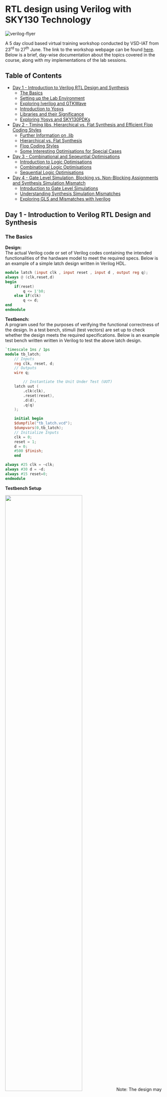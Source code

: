 # RTL design using Verilog with SKY130 Technology

![verilog-flyer](Verilog-flyer.png)

A 5 day cloud based virtual training workshop conducted by VSD-IAT from 23<sup>rd</sup> to 27<sup>th</sup> June. The link to the workshop webpage can be found [here](https://www.vlsisystemdesign.com/rtl-design-using-verilog-with-sky130-technology/). Below is a brief, day-wise documentation about the topics covered in the course, along with my implementations of the lab sessions.

## Table of Contents

- [Day 1 - Introduction to Verilog RTL Design and Synthesis](#day-1---introduction-to-verilog-rtl-design-and-synthesis)
  * [The Basics](#the-basics)
  * [Setting up the Lab Environment](#setting-up-the-lab-environment)
  * [Exploring Iverilog and GTKWave](#exploring-iverilog-and-gtkwave)
  * [Introduction to Yosys](#introduction-to-yosys)
  * [Libraries and their Significance](#libraries-and-their-significance)
  * [Exploring Yosys and SKY130PDKs](#exploring-yosys-and-sky130pdks)
- [Day 2 - Timing libs, Hierarchical vs. Flat Synthesis and Efficient Flop Coding Styles](#day-2---timing-libs-hierarchical-vs-flat-synthesis-and-efficient-flop-coding-styles)
  * [Further Information on .lib](#further-information-on-lib)
  * [Hierarchical vs. Flat Synthesis](#hierarchical-vs-flat-synthesis)
  * [Flop Coding Styles](#flop-coding-styles)
  * [Some Interesting Optimisations for Special Cases](#some-interesting-optimisations-for-special-cases)
- [Day 3 - Combinational and Seqeuntial Optimisations](#day-3---combinational-and-seqeuntial-optimisations)
  * [Introduction to Logic Optimisations](#introduction-to-logic-optimisations)
  * [Combinational Logic Optimisations](#combinational-logic-optimisations)
  * [Sequential Logic Optimisations](#sequential-logic-optimisations)
- [Day 4 - Gate Level Simulation, Blocking vs. Non-Blocking Assignments and Synthesis Simulation Mismatch](#day-4---gate-level-simulation-blocking-vs-non-blocking-assignments-and-synthesis-simulation-mismatch)
  * [Introduction to Gate Level Simulations](#introduction-to-gate-level-simulations)
  * [Understanding Synthesis Simulation Mismatches](#understanding-synthesis-simulation-mismatches)
  * [Exploring GLS and Mismatches with Iverilog](#exploring-gls-and-mismatches-with-iverilog)

## Day 1 - Introduction to Verilog RTL Design and Synthesis

### The Basics
**Design:** <br>
The actual Verilog code or set of Verilog codes containing the intended functionalities of the hardware model to meet the required specs. Below is an example of a simple latch design written in Verilog HDL.
```verilog
module latch (input clk , input reset , input d , output reg q);
always @ (clk,reset,d)
begin
	if(reset)
		q <= 1'b0;
	else if(clk)
		q <= d;
end
endmodule
```

**Testbench:** <br>
A program used for the purposes of verifying the functional correctness of the design. In a test bench, stimuli (test vectors) are set up to check whether the design meets the required specifications. Below is an example test bench written written in Verilog to test the above latch design.
```verilog
`timescale 1ns / 1ps
module tb_latch;
	// Inputs
	reg clk, reset, d;
	// Outputs
	wire q;

        // Instantiate the Unit Under Test (UUT)
	latch uut (
		.clk(clk),
		.reset(reset),
		.d(d),
		.q(q)
	);

	initial begin
	$dumpfile("tb_latch.vcd");
	$dumpvars(0,tb_latch);
	// Initialize Inputs
	clk = 0;
	reset = 1;
	d = 0;
	#500 $finish;
	end

always #25 clk = ~clk;
always #30 d = ~d;
always #15 reset=0;
endmodule
```

**Testbench Setup** <br>

<img src="images/Day1/1-0.png" width="70%">
Note: The design may have 1 or more primary inputs and 1 or more primary outputs, however a testbench does not have any primary inputs or outputs. <br>

<br>**Simulator:** <br>
It is the tool used to simulate the design, and check for its adherence to the specifications. They can be used to apply the test bench to the design. The simulator tool used for this workshop is Icarus Verilog (Iverilog). A simulator works by looking for changes on the input signals, and evaluating the output signals only when a change in value is observed on the input. Below is the simulation flow for Iverilog.

<img src="images/Day1/1-01.png" width="70%">

Icarus Verilog is an implementation of Verilog HDL and operates as a compiler for Verilog simulation. When a design and testbench file is fed to this simulator, it outputs a VCD or Value Change Dump file. This VCD file holds data about the changes in the inputs and outputs of the source design. To view the contents of the VCD file in a visually comprehensible manner, a Waveform Viewer tool is used. For our lab sessions, the tool used is GTKWave, which is a GTK+ based wave viewer tool.

### Setting up the Lab Environment

In order to set up the tool flow and files for running the lab sessions, the following commands are used.
```
mkdir vsd
git clone https://github.com/kunalg123/vsdflow.git
git clone https://github.com/kunalg123/sky130RTLDesignAndSynthesisWorkshop.git
```
These should add the necessary directories for the lab environment, including the sky130 standard cell libraries, its standard cell verilog models, as well as the source design and testbench verilog files for the lab sessions. Once the git cloning is succesful, the following base directories should be available on your file system.

![files after cloning](images/Day1/1-1.png)

For lab sessions, the following verilog design files and testbench models of some basic digital circuit components are available under the verilog_files directory.

![verilog files](images/Day1/1-2.png)

### Exploring Iverilog and GTKWave

To understand how to use these tools, lets explore Iverilog and GTKWave using an example of a simple 2:1 Multiplexer from the provided verilog_files directory. Let us take a look at the source verilog code for the design and testbench files, labeled as good_mux.v and tb_good_mux.v respectively.

![good_mux.v](images/Day1/1-7.png)<br>
*Fig.: Verilog code for 2:1 Multiplexer Design*

![tb_good_mux.v](images/Day1/1-6.png)<br>
*Fig.: Testbench for 2:1 Multiplexer*

To simulate these files in Iverilog, the following command can be used.

```
iverilog good_mux.v tb_good_mux.v
```

If done correctly, Iverilog should create an output file by the name of a.out which will be added in the file directory. To generate the VCD file, we must execute the a.out file as follows.

![iverilog execute](images/Day1/1-3.png)

Upon execution, a VCD file with the file extension .vcd will be generated. In our case, it is called tb_good_mux.vcd as that is the name specified in our test bench file. To view this VCD file in GTKWave, the following command is issued.

```
gtkwave tb_good_mux.vcd
```

This should generate the following response in the command terminal, as well as open up the GTKWave interface.

![gtkwave command](images/Day1/1-4.png)

Finally, in the GTKWave interface panel, we can add the unit under test and select the inputs and outputs whose waveforms we want to view. Now we can confirm if the waveform of our 2:1 Multiplexer matches the design specifications or not. As visible from the below waveform, it does athere to the design specifications.

![gtkwave waveform](images/Day1/1-5.png)

### Introduction to Yosys

Yosys is a framework for Verilog RTL synthesis. A synthesizer is a tool used for converting RTL based verilog code to netlist. RTL is the behavioural representation of the required specification in Verilog HDL. Netlist is the representation of the design in the form of standard cells present in the library. The Yosys synthesizer flow is as follows.

<img src="images/Day1/1-8.png" width="70%">

Yosys makes use of the commands ```read_verilog``` to read the verilog design, ```read_liberty``` to read the .lib, and ```write_verilog``` to write the netlist file. <br>

To verify the synthesis output, we can follow the same procedure as we did when verifying verilog design as the netlist must obey the same specifications as the original RTL design. In order to do this, we can pass the netlist file along with the original RTL testbench to our simulator and generate the VCD file. This VCD file can be viewed in the waveform viewer to confirm the behaviour of the synthesized netlist. This is shown below.

<img src="images/Day1/1-9.png" width="70%">

### Libraries and their Significance

A synthesizer conducts RTL to Gate level translation, wherein the behavioural design is converted to basic gates using the standard cell libraries provided, and connections are made between these gates. Libraries (.lib) are a collection of basic logic modules to implement any boolean logical functionalities, and may contain different flavours of the same gate such as 2-input/3-input or fast/slow.

**Need for Fast Cells:**

For a digital logic circuit, the combinational delay in the logic path determines its maximum speed of operation. Lets take an example of a basic combinational circuit shown below with two D Flip-flops and some combinational circuit betwen them, where CLK is the clock signal and DFF B holds the output of the circuit.

![combi ckt](images/Day1/1-10.png)

In this cicruit, the minimum size of 1 clock cycle is determined with the following relation

T<sub>CLK</sub> > T<sub>CQ_A</sub> + T<sub>COMBI</sub> + T<sub>SETUP_B</sub> <br>
where, <br>
&nbsp;&nbsp;&nbsp;&nbsp;&nbsp;&nbsp;&nbsp;&nbsp;&nbsp;&nbsp;&nbsp;&nbsp;T<sub>CQ_A</sub> is the propogation delay of DFF A <br>
&nbsp;&nbsp;&nbsp;&nbsp;&nbsp;&nbsp;&nbsp;&nbsp;&nbsp;&nbsp;&nbsp;&nbsp;T<sub>COMBI</sub> is the propogation delay of the combination circuit <br>
&nbsp;&nbsp;&nbsp;&nbsp;&nbsp;&nbsp;&nbsp;&nbsp;&nbsp;&nbsp;&nbsp;&nbsp;T<sub>SETUP_B</sub> is the setup time for DFF B (min. time before the clock edge that input data must be supplied) <br>

Hence, for maximum performance we need a smaller value of T<sub>CLK</sub>, which can be achieved by using faster cells to reduce the value of T<sub>COMBI</sub> as much as possible.

**Need for Slow Cells:**

In order to prevent any hold violations, we need cells that work slower. If we consider the above example, there must be a minimum amount of time during which the output of the combinational circuit must be stable after the active edge of the clock, for DFF B to reliably capture the data at its input. This minimum delay is known as the Hold Time of the circuit. Hence, the following condition must be sastisfied to prevent hold violations.

T<sub>HOLD_B</sub> < T<sub>CQ_A</sub> + T<sub>COMBI</sub> <br>

Thus, we need fast cells to meet performance requirements as well as slow cells to meet hold times in the .lib collection. To pick appropriate cells, the user must offer "constraints" to the synthesizer.

Note: As the primary load in a digital circuit is capacitance, the charge/discharge times of the capacitor decides cell delay. To discharge capacitors fast we need transistors capable of sourcing more current, thus needing wider transistors with more area and power requirements. While slower cells need narrow transitors with less area and power requirements.

### Exploring Yosys and SKY130PDKs

Let us explore Yosys and the SKY130 libraries using the same example of the simple 2:1 Multiplexer from the previous sections. To start yosys, we must use the command ```yosys``` in the terminal. Once invoked, the yosys prompt should appear as follows.

![yosys prompt](images/Day1/1-11.png)

First, we must read the SKY130 libraries using the command ```read_liberty -lib filepath```. Next, we must read the design using the command ```read_verilog filename.v```. We must now specify the module name of the design we are synthesizing using the command ```synth -top modulename```. This can seen in the image below.

![yosys read](images/Day1/1-12.png)

Once this is done, we can generate the netlist using the command ```abc -liberty your_library_filepath```. For our case, this would be ```abc -liberty ../my_lib/lib/sky130_fd_sc_hd__tt_025C_1v80.lib```. Succesfully executing this command should return the following report in the yosys prompt.

![yosys report](images/Day1/1-13.png)

As visible in the report, yosys has found 3 inputs, 1 ouptut and 0 internal connections. This holds true for our example of the 2:1 Multiplexer. Further, yosys also mentions the cells used in the logic realisation. To observe a graphical view of the realisation, the command ```show``` can be used. This should generate the following graphic.

![yosys graphic](images/Day1/1-14.png)

Finally, we can write the netlist using the command ```write_verilog -noattr filename.v```. Here, the property "-noattr" is used to prevent yosys from dumping extra information in the final netlist file. Let's name our file as good_mux_netlist.v and execute the command. The final netlist represention is shown below.

![netlist](images/Day1/1-15.png)

## Day 2 - Timing libs, Hierarchical vs. Flat Synthesis and Efficient Flop Coding Styles

### Further Information on .lib

The SKY130 library file used for this workshop is sky130_fd_sc_hd_tt_025C_1v80.lib

Here, <br>
&nbsp;&nbsp;&nbsp;&nbsp;&nbsp;&nbsp;&nbsp;&nbsp;&nbsp;**fd** is SkyWater Foundry <br>
&nbsp;&nbsp;&nbsp;&nbsp;&nbsp;&nbsp;&nbsp;&nbsp;&nbsp;**sc** is Standard Cell <br>
&nbsp;&nbsp;&nbsp;&nbsp;&nbsp;&nbsp;&nbsp;&nbsp;&nbsp;**hd** is High Density <br>
&nbsp;&nbsp;&nbsp;&nbsp;&nbsp;&nbsp;&nbsp;&nbsp;&nbsp;**tt** is Typical Process <br>
&nbsp;&nbsp;&nbsp;&nbsp;&nbsp;&nbsp;&nbsp;&nbsp;&nbsp;**025C** is 25°C operating Temperature <br>
&nbsp;&nbsp;&nbsp;&nbsp;&nbsp;&nbsp;&nbsp;&nbsp;&nbsp;**1v80** is 1.8V operating Voltage <br>

Below is some of the contents of this .lib file.

![lib file](images/Day2/1-0.png)

Here, you can see that the library provides details like technology (CMOS), power parameters, voltage parameters, current draw, area, timings and delays, etc. This file hold information on every standard cell provided in the library, along with all its flavours. Let's compare the flavours of a basic OR gate.

![or gate](images/Day2/1-1.png)

From the above image it is evident that each iteration of the OR gate has different power and area consumptions. Larger are and power values are due to wider transistors which are required in faster designs. Hence, in the above case, or2_4 is the faster cell and or2_0 is the slower cell.

### Hierarchical vs. Flat Synthesis

When synthesizing a design containing multiple modules, the notion of heirarchical vs. flat design comes up. To understand their differrences, let's compare the two using an example. Below is a design that instantiates two low level modules, namely an OR gate (sub module u2) and an AND gate (sub module u1). This file is available under the verilog_files directory as multiple_modules.v

![multiple modules](images/Day2/1-2.png)

Now, let us synthesize this in Yosys with the following commands.
```
yosys
read_liberty -lib .../my_lib/lib/sky130_fd_sc_hd__tt_025C_1v80.lib
read_verilog multiple_modules.v
synth -top multiple modules
abc -liberty ../my_lib/lib/sky130_fd_sc_hd__tt_025C_1v80.lib
```
![heir synth](images/Day2/1-3.png)

If we see the graphical view of the realisation using the command ```show multiple_modules```, we can notice that the actual OR and AND gates are not visible but only the sub modules u1 and u2 are shown. This is known as Heirarchical Synthesis as the heirarchies are preserved. This is shown below.

![heir image](images/Day2/1-4.png)

If we generate the netlist using ```write_verilog -noattr multiple_modules_h_netlist.v```, we see a similar story. The heirarchies are preserved, as there is one instantiation of each sub module under multiple_modules. The netlist is shown below.

![heir netlist](images/Day2/1-5.png)

To avoid heirarchical synthesis, we can use the command ```flatten``` in the yosys prompt after the ```synth``` command. Now, we can generate the netlist again using the command ```write_verilog -noattr multiple_modules_f_netlist.v```. This is shown in the image below.

![flatten yosys](images/Day2/1-6.png)

The netlist generated here does not contain instantiations of sub modules or any heirarchical structure. It directly contains one module with mutiple standard cells. This is known as Flat Synthesis. Its netlist is shown below.

![flat netlist](images/Day2/1-7.png)

If we view it graphically using the ```show``` command, we can observe only standard cell implementations and no heirarchy present.

![flat image](images/Day2/1-8.png)

Note: From a multiple module design file, it is possible to just synthesize a single sub module. This is done using the command ```synth -top sub_module_name```, and is known as Sub Module level Synthesis. This is used when, 
- we have multiple instances of the same module and just want to synthesize it once, then replicate it however many times.
- we are using a divide and conquer approach (used in massive designs when the tool does not do an appropriate or well optmised job).

### Flop Coding Styles

In combinational circuits, each circuit element or cell experiences a time delay for the output to change based on a change in the input. This delay is known as Propogation Delay. Due to these propogation delays, the circuit might experience unwanted transitions in the output, espescially as the propagation delay stacks additively as the number of combinational circuits increase. These unwanted transitions are known as Glitches in the output. <br>

To avoid glitches, we make use of D Flip-flops as storage elements or buffers in between the different combinational circuits. D flip-flops store the value present on their input, and its output changes only at clock edges. This brings stability between combinational circuits as the D flip-flops shield the combinational circuit they are feeding against glitches in their input, allowing the output of that combinational circuit to settle down. <br>

Flip-flops come in various types. These are mainly:
- Synchronous vs. Asynchronous set
- Synchronous vs. Asynchronous reset
- Rising (positive) edge triggered vs. Falling (negative) edge triggered

To further understand understand the different flop styles, let's look at 3 D flip-flops available to us in the directory verilog_files.

Note: For synthesizing designs involving D flip-flops in Yosys, we must use the command ```dfflibmap -liberty dff_library_filepath``` which in our case is ```dfflibmap -liberty ../my_lib/lib/sky130_fd_sc_hd__tt_025C_1v80.lib```. This command is used to read the dff standard cells as some libraries may have seperate .lib files for these. The command must be issues after ```synth``` and before ```abc```.

**1. Rising edge D Flip-flop with asynchronous reset**

```
module dff_asyncres ( input clk ,  input async_reset , input d , output reg q );
always @ (posedge clk , posedge async_reset)
begin
	if(async_reset)
		q <= 1'b0;
	else	
		q <= d;
end
endmodule
```
*Verilog code for dff_asyncres**

![asyncres wave](images/Day2/1-9.png) <br>
*Waveform for dff_asyncres*

![asyncres img](images/Day2/1-12.png) <br>
*Graphical representation of synthesized netlist for dff_asyncres*

**2. Rising edge D Flip-flop with asynchronous set**

```verilog
module dff_async_set ( input clk ,  input async_set , input d , output reg q );
always @ (posedge clk , posedge async_set)
begin
	if(async_set)
		q <= 1'b1;
	else	
		q <= d;
end
endmodule
```
*Verilog code for dff_sync_set**

![async_set wave](images/Day2/1-10.png) <br>
*Waveform for dff_async_set*

![async_set img](images/Day2/1-13.png) <br>
*Graphical representation of synthesized netlist for dff_async_set*

**3. Rising edge D Flip-flop with synchronous reset**

```verilog
module dff_syncres ( input clk , input async_reset , input sync_reset , input d , output reg q );
always @ (posedge clk )
begin
	if (sync_reset)
		q <= 1'b0;
	else	
		q <= d;
end
endmodule
```
*Verilog code for dff_syncres**

![syncres wave](images/Day2/1-11.png) <br>
*Waveform for dff_syncres*

![syncres img](images/Day2/1-14.png) <br>
*Graphical representation of synthesized netlist for dff_syncres*

### Some Interesting Optimisations for Special Cases

**Case 1:**

Let's consider the following design where the 3 bit input is multiplied by 2 and the output is a 4 bit value.

```verilog
module mul2 (input [2:0] a, output [3:0] y);
	assign y = a * 2;
endmodule
```

If we take a look at its truth table, we can see the following.

|a[2:0]|y[3:0]|
|---|---|
|000|0000|
|001|0010|
|010|0100|
|011|0110|
|100|1000|
|101|1010|
|110|1100|
|111|1110|

Here, the ouput y[3:0] is nothing but the input a[2:0] appended with a 0 at the LSB. Or, we can say that ```y = {a, 0}```. If we synthesize the netlist and look at its graphical realisation, we will see the same optimisation occuring in the netlist.

![2x mul](images/Day2/1-15.png)

**Case 2:**

Let's consider the following design where the 3 bit input is multiplied by 9 and the output is a 6 bit value.

```verilog
module mult8 (input [2:0] a , output [5:0] y);
	assign y = a * 9;
endmodule
```

If we take a look at its truth table, we can see the following.

|a[2:0]|y[5:0]|
|---|---|
|000|000000|
|001|001001|
|010|010010|
|011|011011|
|100|100100|
|101|101101|
|110|110110|
|111|111111|

Here, the ouput y[5:0] is nothing but the input a[2:0] appended with itself. Or, we can say that ```y = {a, a}```. If we synthesize the netlist and look at its graphical realisation, we will see the same optimisation occuring in the netlist.

![9x mul](images/Day2/2-16.png)

## Day 3 - Combinational and Seqeuntial Optimisations

### Introduction to Logic Optimisations

There are broadly two types of logic available, combinational and sequential. In order to save cost by reducing power and area consumptions of a design, we must optimise the design as best as possible. For each type of logic, there exist different methods of opimisation, as follows.

**1. Combinational optimisation methods:**

- Squeezing the logic for Area and Power savings
- Constant Propogation
  * Direct Optimisation
- Boolean Logic Optimisation
  * K-Map
  * Quine-McKluskey Algorithm


**2. Sequential optimisation methods:**

- Basic
  * Sequential Constant Propogation
- Advanced
  * State Optimisation
  * Retiming
  * Sequential Logic Cloning (Floor Plan Aware Synthesis)

### Combinational Logic Optimisations

Let's take a look at some examples of combinational optimisations using the files opt_check.v, opt_check2.v, opt_check3.v, opt_check4.v, and multiple_modules_opt.v. All of these files are under the verilog_files directory.

**Example 1: opt_check.v**

```verilog
module opt_check (input a , input b , output y);
	assign y = a?b:0;
endmodule
```
Using boolean logic simplification, we can tell that y = ab. Let us synthesize this in yosys using the following commands.

![yosys cmd](images/Day3/3-0.png)

Before realising the netlist, we must issue a command to yosys to perform constant propogation and optimisations. this can be done using the ```opt_clean -purge``` command as follows.

![yosys purge](images/Day3/3-1.png)

After this step, we can continue as usual with ```abc -liberty ../my_lib/lib/sky130_fd_sc_hd__tt_025C_1v80.lib``` and ```write_verilog -noattr opt_check_netlist.v``` commands. If we view the graphical realisation witht the ```show``` command, we can see that Yosys has synthesized an AND gate as expected.

![opt1 show](images/Day3/3-2.png)

**Example 2: opt_check2.v**

```verilog
module opt_check2 (input a , input b , output y);
	assign y = a?1:b;
endmodule
```

Similar to the example 1, lets continue with optimisations for this design. Here we expect the output to be an OR gate based on boolean optimisation, since the output can be simplified to y = a + b. If we generate the netlist and look at its graphical realisation, we get the following.

![opt2 show](images/Day3/3-3.png)

Here, we expected an OR gate but got an iso low power cell instead. This is due to certain Yosys optimisations, however it functions the same.

**Example 3: opt_check3.v**

```verilog
module opt_check3 (input a , input b, input c , output y);
	assign y = a?(c?b:0):0;
endmodule
```

For this design, we expect the output to be a 3 input AND gate based on boolean optimisation, as the output can be simplified to y = abc. If we generate the netlist and look at its graphical realisation, we get the following.

![opt3 show](images/Day3/3-4.png)

As we can see, Yosys synthesizes a 3 input AND after optimisations as expected.

**Example 4: opt_check4.v**

```verilog
module opt_check4 (input a , input b , input c , output y);
	assign y = a?(b?(a & c):c):(!c);
endmodule
```

For this design, after boolean logic optimisation we can conclude that the output can be simplified to a single xnor gate with the output equation y = a⊙c. If we generate the netlist and look at its graphical realisation, we get the following.

![opt4 show](images/Day3/3-5.png)

We get the same result after the Yosys synthesis as we expected from the optimisation.

**Example 5: multiple_module_opt.v**

```verilog
module sub_module1(input a , input b , output y);
	assign y = a & b;
endmodule

module sub_module2(input a , input b , output y);
	assign y = a^b;
endmodule

module multiple_module_opt(input a , input b , input c , input d , output y);
wire n1, n2, n3;

sub_module1 U1 (.a(a), .b(1'b1), .y(n1));
sub_module2 U2 (.a(n1), .b(1'b0), .y(n2));
sub_module2 U3 (.a(b), .b(d), .y(n3));

assign y = c | (b & n1); 

endmodule
```

To optimise this design, we must use Flat Synthesis as otherwise the optimisations will not be performed on the sub module level. Thus, we must use the ```flatten``` command.

![multopt show](images/Day3/3-6.png)

Once the optimisations are conducted by Yosys, we can observe that we only need a single standard cell to realise a design that originally contained multiple modules.

### Sequential Logic Optimisations

Let's take a look at some examples of sequential optimisations using sequential constant propogation. We shall be using the files dff_const1.v, dff_const2.v, dff_const3.v, dff_const4.v, and dff_const5.v. All of these files are under the verilog_files directory.

**Example 1: dff_const1.v**

```verilog
module dff_const1(input clk, input reset, output reg q);
always @(posedge clk, posedge reset)
begin
	if(reset)
		q <= 1'b0;
	else
		q <= 1'b1;
end
endmodule
```

At first glance, it may seem that the output bit q should be equal to an inverted reset or !reset. However, as the reset is synchronous, so the output depends on both the reset and clk edge. This can be confirmed by simulating the design in Iverilog, and viewing the VCD with GTKWave as follows.

![dff1 sim](images/Day3/3-7.png)

![dff1 wave](images/Day3/3-8.png)

If we observe the waveform above, when reset becomes 0, q only becomes 1 at the next clock edge. Hence, we do not get a sequential constant, and no optimisations should be possible here. Let's confirm the same using Yosys synthesis and optimisation as follows.

![dff1 cmd](images/Day3/3-9.png)

We must use the command ```dfflibmap -liberty ../my_lib/lib/sky130_fd_sc_hd__tt_025C_1v80.lib``` as our design includes D flip-flops. We can then generate the netlist using ```abc -liberty ../my_lib/lib/sky130_fd_sc_hd__tt_025C_1v80.lib``` and ```write_verilog -noattr dff_const1_netlist.v```. To view the graphical realisation, we use the ```show``` command.

![dff1 show](images/Day3/3-10.png)

As you can see, no optimisations can be conducted on this design.

**Example 2: dff_const2.v**

```verilog
module dff_const2(input clk, input reset, output reg q);
always @(posedge clk, posedge reset)
begin
	if(reset)
		q <= 1'b1;
	else
		q <= 1'b1;
end
endmodule
```

Here, we can see that regardless of the inputs, the ouput q always remains constant at 1. This can be observed in the waveform viewer as well.

![dff2 wave](images/Day3/3-11.png)

As the output is always constant, it can easily be opitmised using Yosys as below.

![dff2 show](images/Day3/3-15.png)

**Example 3: dff_const3.v**

```verilog
module dff_const3(input clk, input reset, output reg q);
reg q1;

always @(posedge clk, posedge reset)
begin
	if(reset)
	begin
		q <= 1'b1;
		q1 <= 1'b0;
	end
	else
	begin
		q1 <= 1'b1;
		q <= q1;
	end
end
endmodule
```

Here, we might think that the output q should always be constant at the value 1. For an ideal circuit, this may be true. When reset is 0 then q1 should be 1, making the output q to be 1 as well. But when we consider the propogation delay time of D flip-flop q1, the output of q1 = 1 will not be present exactly at th clock edge. Thus, q takes the value 0 until the next clock edge whne it read an input of 1 from q1. This is confirmed with the simulated waveform below.

![dff3 wave](images/Day3/3-12.png)

Hence, both the flip-flops are needed and no optimisation can be conducted on this particular design. We can confirm this using Yosys as shown below.

![dff3 show](images/Day3/3-16.png)

As you can see, both the D flip-flops are present in the synthesized netlist.

**Example 4: dff_const4.v**

```verilog
module dff_const4(input clk, input reset, output reg q);
reg q1;

always @(posedge clk, posedge reset)
begin
	if(reset)
	begin
		q <= 1'b1;
		q1 <= 1'b1;
	end
	else
	begin
		q1 <= 1'b1;
		q <= q1;
	end
end
endmodule
```

Here, we can see that regardless of the reset input, q1 is always going to be constant at 1. As q can only be 1 or q1 depending on the reset input, but q1 = 1. Thus q is also constant at the value 1. We can confirm this with the simulated waveforms as shown below.

![dff4 wave](images/Day3/3-13.png)

As the output is always constant, it can easily be opitmised using Yosys as shown in the graphical realisation below.

![dff4 show](images/Day3/3-17.png)

Using optimisation, Yosys has concurred that no D flip-flops are required in the netlist.

**Example 5: dff_const5.v**

```verilog
module dff_const5(input clk, input reset, output reg q);
reg q1;

always @(posedge clk, posedge reset)
begin
	if(reset)
	begin
		q <= 1'b0;
		q1 <= 1'b0;
	end
	else
	begin
		q1 <= 1'b1;
		q <= q1;
	end
end
endmodule
```

Again, we might expect this design to be easily optimised as q = !reset. However as the design uses a synchronous reset, as well as due to propogation delay time of D flip-flop q1 (similar to example 3), we cannot replace the flip-flops. Hence, we do not get sequential constants. This can be viewed in the simulated waveforms as well.

![dff5 wave](images/Day3/3-14.png)

Since both D flip-flops cannot be replaced, no optimisation should be possible in this design. Let's look at the Yosys graphical realisation for this file.

![dff5 show](images/Day3/3-18.png)

As expected, no optimisations could be conducted by Yosys.

## Day 4 - Gate Level Simulation, Blocking vs. Non-Blocking Assignments and Synthesis Simulation Mismatch

### Introduction to Gate Level Simulations

Gate Level Simulation (GLS) is the process of executing the netlist as the unit under test, instead of the source design file as we conducted up until now. We can make use of the original testbench itself to simulate the behaviour of the netlist, as the netlist is logically the same as the source RTL code.

GLS is an important procedure as we must ensure that the netlist meets the design specifications. Unlike the RTL code which uses logic, the netlist utilizes physical gates to realise the same logic. These gates introduce timing concerns like propogation delays and hold times. Hence, using gate level simulations, we can ensure that the timings of the design are met as per the specifications.

The flow for gate level simulations using Iverilog is shown below.

<img src="images/Day4/4-0.png" width="70%">

Note: For timing validation, we must run GLS with gate level models that are delay annotated (Timing Aware GLS).

### Understanding Synthesis Simulation Mismatches

If the netlist is a true representation of the RTL code, then why must we verify the functionality of the netlist? This is because sometimes there are mismatches between the pre-synthesis simulations and the post-synthesis simulations. This is known as synthesis simulation mismatch and can occur due to, but not limited to, the following reasons:

- Missing sensitivity list
- Blocking and non-blocking assignments
- Non-standard verilog coding

Let us look into the above issues using some example cases.

**Missing Sensitivity List:**

As we have learnt earlier, a simulator only updates or changes its output when it finds a change in the input. The verilog code below describes a 2:1 Multiplexer. There are 3 inputs i0, i1, and sel and 1 output y.

```verilog
module mux(input i0, input i1, input sel, output reg y);

always @(sel)
begin
	if (sel)
	begin
		y = i1;
	end
	else 
	begin
		y = i0;
            
	end
end
endmodule
```

In this example the simulator checks for changes in the input sel to update the value of the output y, as the always block is evaluated only for sel. If sel were constant at 0 and i0 were to change its value, we would observe no change in the output y. This means the design would function more like a latch instead of a multiplexer. If we were to synthesize this design however, we would observe a multiplexer in our netlist instead of latch like behaviour. This would cause synthesis simulation mismatch.

This can be fixed by replacing the ```always @(sel)``` line with ```always @(*)``` instead which looks for changes in any input.

**Blocking and Non-Blocking Statements:**

Within the ```always``` block in a verliog code, assignments can be of two types:

- Blocking statements:
  * These are assignments that make use of the ```=``` operator.
  * Here, statements are always executed in the order that they are written.
- Non-blocking statements:
  * These are assignments that use the ```<=``` operator.
  * Here, all RHS blocks are evaluated parallelly when the ```always``` block is entered, and then assigned to the LHS.
 
Let's look at some examples of blocking statements and how they can cause synthesis simulation mismatches.
 
Below, we have verilog code for a serial shift register with input d and output q1. As the code using blocking statements, the line ```q0 = d;``` will execute before ```q1 = q0;```. This means that the value at d will direectly be updated at q1 at every clock edge, and the design will function as a single D flip-flop instead of a 2 bit shift register.

 ```verilog
module code (input clk, input reset, input d, output reg q1);
reg q0;

always @(posedge clk,posedge reset)
begin
	if(reset)
	begin
		q0 = 1'b0;
        	q1 = 1'b0;
	end
	else
	begin
        	q0 = d;
		q1 = q0;
        
	end
end
endmodule
```
This problem will cause a mismatch in the pre-synthesis and post-synthesis simulations as the netlist will still function as a 2 bit shift register. This can be fixed by either writing the line ```q1 = q0;``` before the line ```q0 = d;``` or by using non-blocking statements instead as now both q0 and q1 would be evaluated parallelly regardless of their position. Hence, the non-blocking operator ```<=``` is preferred when using sequential designs.

Let's look at another example. Here we have the verilog code for some combinational logic.

```verilog
module code (input a, input b, input c, output reg y);
reg q0;

always @(*)
begin
	y = q0 & c;
	q0 = a|b;
        
end 
endmodule
```

Similar to the earlier example, the AND assignment would occur before the OR assignment. This means the output y would get a delayed value of a|b, as the value of q0 would get updated after the output y is updated. This too would cause synthesis and simulation mismatches, and can be fixed by writing the line ```q0 = a|b;``` before ```y = q0 & c;```.

### Exploring GLS and Mismatches with Iverilog

To further understand gate level simulations and mismatches between pre-synthesis and post-synthesis simulation, let us try some examples in Iverilog.

**Example 1:**

Below is the verilog code for a 2:1 multiplexer using a ternary operator. Let's attempt gate level simulations on this design.
 
```verilog
module ternary_operator_mux (input i0 , input i1 , input sel , output y);
	assign y = sel?i1:i0;
endmodule
```

First, we must synthesize this file using Yosys and generate its netlist. We can view the graphical realisation of the same below.

!(ternarymux show)[images/Day4/4-1.png]

Now that we have the netlist, we can run the GLS using Iverilog by specifying the gate level models with the following command.

```
iverilog ../my_lib/verilog_model/primitives.v ../my_lib/verilog_model/sky130_fd_sc_hd.v ternary_operator_mux_net.v tb_ternary_operator_mux.v
```

![gls cmd](images/Day4/4-2.png)

We can view the simulated waveforms using GTKWave and verify that the generated netlist does behave like a 2:1 multiplexer.

![ternarymux wave](images/Day4/4-3.png)

**Example 2:**

Here, we have the verilog code for the file bad_mux.v which is available in the directory verilog_files.

```verilog
module bad_mux (input i0 , input i1 , input sel , output reg y);
always @(sel)
begin
	if(sel)
		y <= i1;
	else 
		y <= i0;
end
endmodule
```

This code is similar to one of the earlier examples discussed. It should behave more like a latch than a 2:1 multiplexer in the pre-synthesis simulation due to the missing sensitivity list. This can be confirmed by simulating the design in Iverilog and viewing its waveform.

![badmux wave](images/Day4/4-4.png)

As we can see, the design does not function as a multiplexer, and the output only gets updated when there is a change in the value of the input sel. However, if we try to generate its netlist using yosys, we can see below that the synthesized netlist contains a multiplexer and not a latch like circut.

![badmux show](images/Day4/4-5.png)

If we now run gate level simulation on the synthesized netlist and view the waveform, we should see that it functions exactly like a 2:1 multiplexer.

![badmux gls show](images/Day4/4-6.png)

This is known as synthesis simulation mismatch since the simulation of the design and the simulation of the synthesized netlist are different.

**Example 3:**

Let's take a look at an example of mismatch due to blocking statements. We shall use the verilog design file blocking_caveat.v which is available in the directory verilog_files. The code for the same is as follows.

```verilog
module blocking_caveat (input a , input b, input c, output reg d); 
reg x;

always @(*)
begin
	d = x & c;
	x = a | b;
end
endmodule
```

Similar to an earlier example, we should get a synthesis simulation mismatch. This is because of the blocking statements used, as the output d will always be evaluated before x. If we simulate this file in Iverilog, the simulated waveform should tell the same story.

![blocking wave](images/Day4/4-7.png)

If we observe the instance of time highlighted by the cursor, we can see that the output y holds the value 1. However it should hold the value 0, as both the inputs a and b are 0. This means a | b should output 0, which when AND with c, should give an output of 0. But due to the blocking statements used, x actually holds a 1 tick delayed value of a | b, hence giving us an incorrect output.

Now, let's try generating the netlist for this design and viewing its graphical realisation using Yosys.

![blocking show](images/Day4/4-8.png)

As we can see, the netlist does not include any latches to hold delayed values. It only includes an OR 2 AND gate. If we run gate lavel simulations on this netlist in Iverilog, we should see the following waveform.

![blocking gls wave](images/Day4/4-9.png)

Here, we can observe that the output looks at the present value of inputs, and not the past values like in the pre-synthesis simulation. Thus, we get a synthesis simulation mismatch due to blocking statements.
